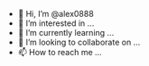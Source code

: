 - 👋 Hi, I’m @alex0888
- 👀 I’m interested in ...
- 🌱 I’m currently learning ...
- 💞️ I’m looking to collaborate on ...
- 📫 How to reach me ...

<!---
alex0888/alex0888 is a ✨ special ✨ repository because its `README.md` (this file) appears on your GitHub profile.
You can click the Preview link to take a look at your chang
